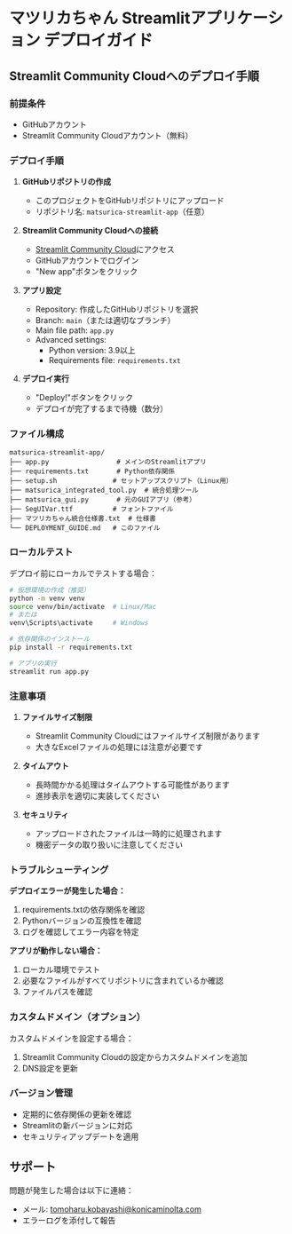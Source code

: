 # マツリカちゃん Streamlitアプリケーション デプロイガイド

## Streamlit Community Cloudへのデプロイ手順

### 前提条件
- GitHubアカウント
- Streamlit Community Cloudアカウント（無料）

### デプロイ手順

1. **GitHubリポジトリの作成**
   - このプロジェクトをGitHubリポジトリにアップロード
   - リポジトリ名: `matsurica-streamlit-app`（任意）

2. **Streamlit Community Cloudへの接続**
   - [Streamlit Community Cloud](https://share.streamlit.io/)にアクセス
   - GitHubアカウントでログイン
   - "New app"ボタンをクリック

3. **アプリ設定**
   - Repository: 作成したGitHubリポジトリを選択
   - Branch: `main`（または適切なブランチ）
   - Main file path: `app.py`
   - Advanced settings:
     - Python version: 3.9以上
     - Requirements file: `requirements.txt`

4. **デプロイ実行**
   - "Deploy!"ボタンをクリック
   - デプロイが完了するまで待機（数分）

### ファイル構成
```
matsurica-streamlit-app/
├── app.py                 # メインのStreamlitアプリ
├── requirements.txt       # Python依存関係
├── setup.sh              # セットアップスクリプト（Linux用）
├── matsurica_integrated_tool.py  # 統合処理ツール
├── matsurica_gui.py       # 元のGUIアプリ（参考）
├── SegUIVar.ttf          # フォントファイル
├── マツリカちゃん統合仕様書.txt  # 仕様書
└── DEPLOYMENT_GUIDE.md   # このファイル
```

### ローカルテスト
デプロイ前にローカルでテストする場合：

```bash
# 仮想環境の作成（推奨）
python -m venv venv
source venv/bin/activate  # Linux/Mac
# または
venv\Scripts\activate     # Windows

# 依存関係のインストール
pip install -r requirements.txt

# アプリの実行
streamlit run app.py
```

### 注意事項

1. **ファイルサイズ制限**
   - Streamlit Community Cloudにはファイルサイズ制限があります
   - 大きなExcelファイルの処理には注意が必要です

2. **タイムアウト**
   - 長時間かかる処理はタイムアウトする可能性があります
   - 進捗表示を適切に実装してください

3. **セキュリティ**
   - アップロードされたファイルは一時的に処理されます
   - 機密データの取り扱いに注意してください

### トラブルシューティング

**デプロイエラーが発生した場合：**
1. requirements.txtの依存関係を確認
2. Pythonバージョンの互換性を確認
3. ログを確認してエラー内容を特定

**アプリが動作しない場合：**
1. ローカル環境でテスト
2. 必要なファイルがすべてリポジトリに含まれているか確認
3. ファイルパスを確認

### カスタムドメイン（オプション）
カスタムドメインを設定する場合：
1. Streamlit Community Cloudの設定からカスタムドメインを追加
2. DNS設定を更新

### バージョン管理
- 定期的に依存関係の更新を確認
- Streamlitの新バージョンに対応
- セキュリティアップデートを適用

## サポート
問題が発生した場合は以下に連絡：
- メール: tomoharu.kobayashi@konicaminolta.com
- エラーログを添付して報告
